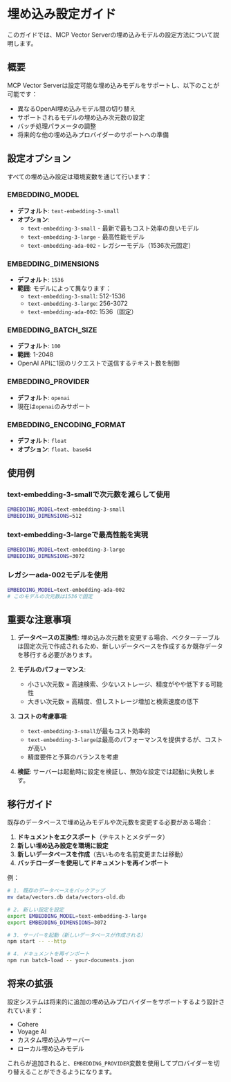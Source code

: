 # 埋め込み設定ガイド

このガイドでは、MCP Vector Serverの埋め込みモデルの設定方法について説明します。

## 概要

MCP Vector Serverは設定可能な埋め込みモデルをサポートし、以下のことが可能です：
- 異なるOpenAI埋め込みモデル間の切り替え
- サポートされるモデルの埋め込み次元数の設定
- バッチ処理パラメータの調整
- 将来的な他の埋め込みプロバイダーのサポートへの準備

## 設定オプション

すべての埋め込み設定は環境変数を通じて行います：

### EMBEDDING_MODEL
- **デフォルト**: `text-embedding-3-small`
- **オプション**: 
  - `text-embedding-3-small` - 最新で最もコスト効率の良いモデル
  - `text-embedding-3-large` - 最高性能モデル
  - `text-embedding-ada-002` - レガシーモデル（1536次元固定）

### EMBEDDING_DIMENSIONS
- **デフォルト**: `1536`
- **範囲**: モデルによって異なります：
  - `text-embedding-3-small`: 512-1536
  - `text-embedding-3-large`: 256-3072
  - `text-embedding-ada-002`: 1536（固定）

### EMBEDDING_BATCH_SIZE
- **デフォルト**: `100`
- **範囲**: 1-2048
- OpenAI APIに1回のリクエストで送信するテキスト数を制御

### EMBEDDING_PROVIDER
- **デフォルト**: `openai`
- 現在は`openai`のみサポート

### EMBEDDING_ENCODING_FORMAT
- **デフォルト**: `float`
- **オプション**: `float`、`base64`

## 使用例

### text-embedding-3-smallで次元数を減らして使用
```bash
EMBEDDING_MODEL=text-embedding-3-small
EMBEDDING_DIMENSIONS=512
```

### text-embedding-3-largeで最高性能を実現
```bash
EMBEDDING_MODEL=text-embedding-3-large
EMBEDDING_DIMENSIONS=3072
```

### レガシーada-002モデルを使用
```bash
EMBEDDING_MODEL=text-embedding-ada-002
# このモデルの次元数は1536で固定
```

## 重要な注意事項

1. **データベースの互換性**: 埋め込み次元数を変更する場合、ベクターテーブルは固定次元で作成されるため、新しいデータベースを作成するか既存データを移行する必要があります。

2. **モデルのパフォーマンス**: 
   - 小さい次元数 = 高速検索、少ないストレージ、精度がやや低下する可能性
   - 大きい次元数 = 高精度、但しストレージ増加と検索速度の低下

3. **コストの考慮事項**:
   - `text-embedding-3-small`が最もコスト効率的
   - `text-embedding-3-large`は最高のパフォーマンスを提供するが、コストが高い
   - 精度要件と予算のバランスを考慮

4. **検証**: サーバーは起動時に設定を検証し、無効な設定では起動に失敗します。

## 移行ガイド

既存のデータベースで埋め込みモデルや次元数を変更する必要がある場合：

1. **ドキュメントをエクスポート**（テキストとメタデータ）
2. **新しい埋め込み設定を環境に設定**
3. **新しいデータベースを作成**（古いものを名前変更または移動）
4. **バッチローダーを使用してドキュメントを再インポート**

例：
```bash
# 1. 既存のデータベースをバックアップ
mv data/vectors.db data/vectors-old.db

# 2. 新しい設定を設定
export EMBEDDING_MODEL=text-embedding-3-large
export EMBEDDING_DIMENSIONS=3072

# 3. サーバーを起動（新しいデータベースが作成される）
npm start -- --http

# 4. ドキュメントを再インポート
npm run batch-load -- your-documents.json
```

## 将来の拡張

設定システムは将来的に追加の埋め込みプロバイダーをサポートするよう設計されています：
- Cohere
- Voyage AI
- カスタム埋め込みサーバー
- ローカル埋め込みモデル

これらが追加されると、`EMBEDDING_PROVIDER`変数を使用してプロバイダーを切り替えることができるようになります。